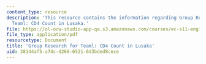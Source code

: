 ```yaml
---
content_type: resource
description: 'This resource contains the information regarding Group Research for
  Teaml: CD4 Count in Lusaka.'
file: https://ol-ocw-studio-app-qa.s3.amazonaws.com/courses/ec-s11-engineering-capacity-in-community-based-healthcare-fall-2005/38144af5a74cd26665216d3bded8cece_MITEC_S11F05_cd4_cidrz.pdf
file_type: application/pdf
resourcetype: Document
title: 'Group Research for Teaml: CD4 Count in Lusaka'
uid: 38144af5-a74c-d266-6521-6d3bded8cece
---
```

